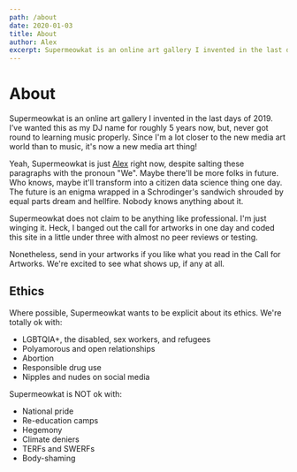 ```yaml
---
path: /about
date: 2020-01-03
title: About
author: Alex
excerpt: Supermeowkat is an online art gallery I invented in the last days of 2019.
---
```


# About

Supermeowkat is an online art gallery I invented in the last days of 2019. I’ve wanted this as my DJ name for roughly 5 years now, but, never got round to learning music properly. Since I'm a lot closer to the new media art world than to music, it's now a new media art thing!

Yeah, Supermeowkat is just [Alex](https://github.com/alexalexyang) right now, despite salting these paragraphs with the pronoun "We". Maybe there'll be more folks in future. Who knows, maybe it'll transform into a citizen data science thing one day. The future is an enigma wrapped in a Schrodinger's sandwich shrouded by equal parts dream and hellfire. Nobody knows anything about it.

Supermeowkat does not claim to be anything like professional. I'm just winging it. Heck, I banged out the call for artworks in one day and coded this site in a little under three with almost no peer reviews or testing.

Nonetheless, send in your artworks if you like what you read in the Call for Artworks. We're excited to see what shows up, if any at all.

## Ethics

Where possible, Supermeowkat wants to be explicit about its ethics. We're totally ok with:

- LGBTQIA+, the disabled, sex workers, and refugees
- Polyamorous and open relationships
- Abortion
- Responsible drug use
- Nipples and nudes on social media

Supermeowkat is NOT ok with:

- National pride
- Re-education camps
- Hegemony
- Climate deniers
- TERFs and SWERFs
- Body-shaming
